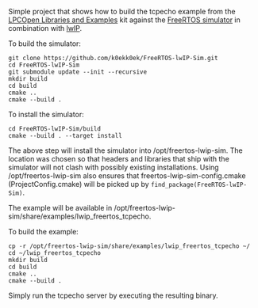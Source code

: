 Simple project that shows how to build the tcpecho example from the [LPCOpen Libraries and Examples](https://www.nxp.com/support/developer-resources/software-development-tools/lpc-developer-resources-/lpcopen-libraries-and-examples:LPC-OPEN-LIBRARIES) kit against the [FreeRTOS simulator](https://github.com/megakilo/FreeRTOS-Sim) in combination with [lwIP](https://savannah.nongnu.org/projects/lwip/).

To build the simulator:

```
git clone https://github.com/k0ekk0ek/FreeRTOS-lwIP-Sim.git
cd FreeRTOS-lwIP-Sim
git submodule update --init --recursive
mkdir build
cd build
cmake ..
cmake --build .
```

To install the simulator:

```
cd FreeRTOS-lwIP-Sim/build
cmake --build . --target install
```

The above step will install the simulator into /opt/freertos-lwip-sim. The location was chosen so that headers and libraries that ship with the simulator will not clash with possibly existing installations. Using /opt/freertos-lwip-sim also ensures that freertos-lwip-sim-config.cmake (ProjectConfig.cmake) will be picked up by ``find_package(FreeRTOS-lwIP-Sim)``.

The example will be available in /opt/freertos-lwip-sim/share/examples/lwip_freertos_tcpecho.

To build the example:

```
cp -r /opt/freertos-lwip-sim/share/examples/lwip_freertos_tcpecho ~/
cd ~/lwip_freertos_tcpecho
mkdir build
cd build
cmake ..
cmake --build .
```

Simply run the tcpecho server by executing the resulting binary.

